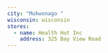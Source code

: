 ```yaml
---
city: "Mukwonago "
wisconsin: wisconsin
stores:
  - name: Health Hut Inc
    address: 325 Bay View Road
---
```

